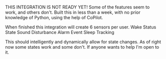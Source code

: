 THIS INTEGRATION IS NOT READY YET!
Some of the features seem to work, and others don't.
Built this in less than a week, with no prior knowledge of Python, using the help of CoPilot.

When finished this integration will create 6 sensors per user.
Wake Status
State
Sound 
Disturbance
Alarm Event
Sleep Tracking

This should intelligently and dynamically allow for state changes. As of right now some states work and some don't. If anyone wants to help I'm open to it.
